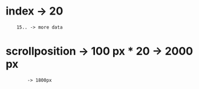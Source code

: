 # index -> 20
        15.. -> more data


# scrollposition -> 100 px * 20 -> 2000 px

            -> 1800px 